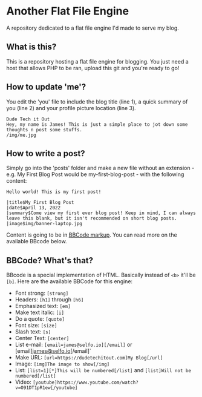 # Another Flat File Engine

A repository dedicated to a flat file engine I'd made to serve my blog.

## What is this?

This is a repository hosting a flat file engine for blogging. You just need a host that allows PHP to be ran, upload this git and you're ready to go!

## How to update 'me'?

You edit the 'you' file to include the blog title (line 1), a quick summary of you (line 2) and your profile picture location (line 3).

    Dude Tech it Out
    Hey, my name is James! This is just a simple place to jot down some thoughts n post some stuffs.
    /img/me.jpg

## How to write a post?

Simply go into the 'posts' folder and make a new file without an extension - e.g. My First Blog Post would be my-first-blog-post - with the following content:

    Hello world! This is my first post!

    |title$My First Blog Post
    |date$April 13, 2022
    |summary$Come view my first ever blog post! Keep in mind, I can always leave this blank, but it isn't recommended on short blog posts.
    |image$img/banner-laptop.jpg

Content is going to be in [BBCode markup](https://www.phpbb.com/community/help/bbcode). You can read more on the available BBcode below.

## BBCode? What's that?

BBcode is a special implementation of HTML. Basically instead of `<b>` it'll be `[b]`. Here are the available BBCode for this engine:

* Font strong: `[strong]`
* Headers: `[h1]` through `[h6]`
* Emphasized text: `[em]`
* Make text italic: `[i]`
* Do a quote: `[quote]`
* Font size: `[size]`
* Slash text: `[s]`
* Center Text: `[center]`
* List e-mail: `[email=james@selfo.io][/email]` or [email]james@selfo.io[/email]`
* Make URL: `[url=https://dudetechitout.com]My Blog[/url]`
* Image: `[img]The image to show[/img]`
* List: `[list=1][*]This will be numbered[/list]` and `[list]Will not be numbered[/list]`
* Video: `[youtube]https://www.youtube.com/watch?v=O91DT1pR1ew[/youtube]`
